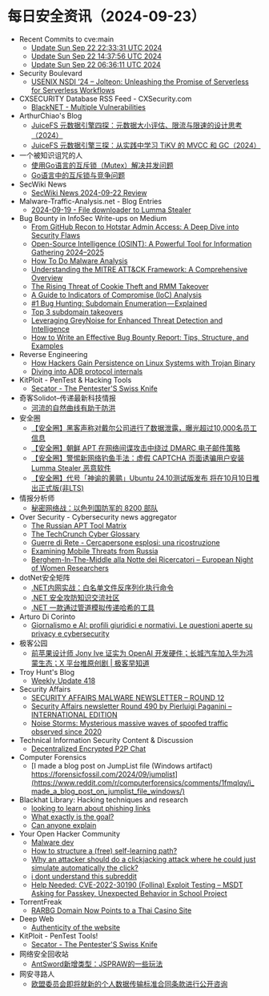 # 每日安全资讯（2024-09-23）

- Recent Commits to cve:main
  - [Update Sun Sep 22 22:33:31 UTC 2024](https://github.com/trickest/cve/commit/a4b77f4c6caf1f688e94b4a45c0924bc253a901f)
  - [Update Sun Sep 22 14:37:56 UTC 2024](https://github.com/trickest/cve/commit/5fa91465d3c85b01359c845fdb263a9bec62a557)
  - [Update Sun Sep 22 06:36:11 UTC 2024](https://github.com/trickest/cve/commit/376d72014dc4ef3dda22ce3864586b401d388ab5)
- Security Boulevard
  - [USENIX NSDI ’24 – Jolteon: Unleashing the Promise of Serverless for Serverless Workflows](https://securityboulevard.com/2024/09/usenix-nsdi-24-jolteon-unleashing-the-promise-of-serverless-for-serverless-workflows/)
- CXSECURITY Database RSS Feed - CXSecurity.com
  - [BlackNET - Multiple Vulnerabilities](https://cxsecurity.com/issue/WLB-2024090035)
- ArthurChiao's Blog
  - [JuiceFS 元数据引擎四探：元数据大小评估、限流与限速的设计思考（2024）](https://arthurchiao.github.io/blog/juicefs-metadata-deep-dive-4-zh/)
  - [JuiceFS 元数据引擎三探：从实践中学习 TiKV 的 MVCC 和 GC（2024）](https://arthurchiao.github.io/blog/juicefs-metadata-deep-dive-3-zh/)
- 一个被知识诅咒的人
  - [使用Go语言的互斥锁（Mutex）解决并发问题](https://blog.csdn.net/nokiaguy/article/details/142436697)
  - [Go语言中的互斥锁与竞争问题](https://blog.csdn.net/nokiaguy/article/details/142435018)
- SecWiki News
  - [SecWiki News 2024-09-22 Review](http://www.sec-wiki.com/?2024-09-22)
- Malware-Traffic-Analysis.net - Blog Entries
  - [2024-09-19 - File downloader to Lumma Stealer](https://www.malware-traffic-analysis.net/2024/09/19/index.html)
- Bug Bounty in InfoSec Write-ups on Medium
  - [From GitHub Recon to Hotstar Admin Access: A Deep Dive into Security Flaws](https://infosecwriteups.com/from-github-recon-to-hotstar-admin-access-a-deep-dive-into-security-flaws-2e4ae0ec937e?source=rss----7b722bfd1b8d--bug_bounty)
  - [Open-Source Intelligence (OSINT): A Powerful Tool for Information Gathering 2024–2025](https://infosecwriteups.com/open-source-intelligence-osint-a-powerful-tool-for-information-gathering-2024-2025-2b23d983b2b8?source=rss----7b722bfd1b8d--bug_bounty)
  - [How To Do Malware Analysis](https://infosecwriteups.com/how-to-do-malware-analysis-62bd1f8052bb?source=rss----7b722bfd1b8d--bug_bounty)
  - [Understanding the MITRE ATT&CK Framework: A Comprehensive Overview](https://infosecwriteups.com/understanding-the-mitre-att-ck-framework-a-comprehensive-overview-c1499d195da0?source=rss----7b722bfd1b8d--bug_bounty)
  - [The Rising Threat of Cookie Theft and RMM Takeover](https://infosecwriteups.com/the-rising-threat-of-cookie-theft-and-rmm-takeover-bafe0013ffc0?source=rss----7b722bfd1b8d--bug_bounty)
  - [A Guide to Indicators of Compromise (IoC) Analysis](https://infosecwriteups.com/a-guide-to-indicators-of-compromise-ioc-analysis-925708cbf8aa?source=rss----7b722bfd1b8d--bug_bounty)
  - [#1 Bug Hunting: Subdomain Enumeration — Explained](https://infosecwriteups.com/1-bug-hunting-subdomain-enumeration-explained-389e6fcb3f62?source=rss----7b722bfd1b8d--bug_bounty)
  - [Top 3 subdomain takeovers](https://infosecwriteups.com/top-3-subdomain-takeovers-ea51ecd911fd?source=rss----7b722bfd1b8d--bug_bounty)
  - [Leveraging GreyNoise for Enhanced Threat Detection and Intelligence](https://infosecwriteups.com/leveraging-greynoise-for-enhanced-threat-detection-and-intelligence-437aac815d38?source=rss----7b722bfd1b8d--bug_bounty)
  - [How to Write an Effective Bug Bounty Report: Tips, Structure, and Examples](https://infosecwriteups.com/how-to-write-an-effective-bug-bounty-report-tips-structure-and-examples-3248d81dd759?source=rss----7b722bfd1b8d--bug_bounty)
- Reverse Engineering
  - [How Hackers Gain Persistence on Linux Systems with Trojan Binary](https://www.reddit.com/r/ReverseEngineering/comments/1fn5plk/how_hackers_gain_persistence_on_linux_systems/)
  - [Diving into ADB protocol internals](https://www.reddit.com/r/ReverseEngineering/comments/1fmin78/diving_into_adb_protocol_internals/)
- KitPloit - PenTest &amp; Hacking Tools
  - [Secator - The Pentester'S Swiss Knife](http://www.kitploit.com/2024/09/secator-pentesters-swiss-knife.html)
- 奇客Solidot–传递最新科技情报
  - [河流的自然曲线有助于防洪](https://www.solidot.org/story?sid=79309)
- 安全圈
  - [【安全圈】黑客声称对戴尔公司进行了数据泄露，曝光超过10,000名员工信息](https://mp.weixin.qq.com/s?__biz=MzIzMzE4NDU1OQ==&mid=2652064597&idx=1&sn=b660f4bc1475f86930a2ea1dc89e683f&chksm=f36e6715c419ee0309ef48753b04421c6f6fe0e73e6820245171281b20d2f216648eac7e7c7d&scene=58&subscene=0#rd)
  - [【安全圈】朝鲜 APT 在网络间谍攻击中绕过 DMARC 电子邮件策略](https://mp.weixin.qq.com/s?__biz=MzIzMzE4NDU1OQ==&mid=2652064597&idx=2&sn=a3278f6d575dc09eb6874e7ec2d6bcdf&chksm=f36e6715c419ee0389ebda2affdd83addfd3cb93eaf29bb92ba15cb0fdb022e3ad9dbf4b2e59&scene=58&subscene=0#rd)
  - [【安全圈】警惕新网络钓鱼手法：虚假 CAPTCHA 页面诱骗用户安装 Lumma Stealer 恶意软件](https://mp.weixin.qq.com/s?__biz=MzIzMzE4NDU1OQ==&mid=2652064597&idx=3&sn=10396f2711c45e64515ea2d5aeb8b048&chksm=f36e6715c419ee03936d3da0cdb3d3a6f96afe8fdaa6173dcaf004c1dce37846a39fa14a1220&scene=58&subscene=0#rd)
  - [【安全圈】代号「神谕的黄鹂」Ubuntu 24.10测试版发布 将在10月10日推出正式版(非LTS)](https://mp.weixin.qq.com/s?__biz=MzIzMzE4NDU1OQ==&mid=2652064597&idx=4&sn=f37b2475fd9a6fa85f486098df940ec6&chksm=f36e6715c419ee03e661e1699d1e0942843e1294495386adfb91f728bfc61a1dfebe49070ddd&scene=58&subscene=0#rd)
- 情报分析师
  - [秘密网络战：以色列国防军的 8200 部队](https://mp.weixin.qq.com/s?__biz=MzA3Mjc1MTkwOA==&mid=2650555107&idx=1&sn=29574b11a0a822458528a3f7bf93dc6d&chksm=87116ca8b066e5bee19b0c04c01e9c5516a4b567d31c80c8ce1a8eb511a087d732da2e232d11&scene=58&subscene=0#rd)
- Over Security - Cybersecurity news aggregator
  - [The Russian APT Tool Matrix](https://blog.bushidotoken.net/2024/09/the-russian-apt-tool-matrix.html)
  - [The TechCrunch Cyber Glossary](https://techcrunch.com/2024/09/22/techcrunch-reference-guide-to-security-terminology/)
  - [Guerre di Rete - Cercapersone esplosi: una ricostruzione](https://guerredirete.substack.com/p/guerre-di-rete-cercapersone-esplosi)
  - [Examining Mobile Threats from Russia](https://blog.bushidotoken.net/2024/09/examining-mobile-threats-from-russia.html)
  - [Berghem-In-The-Middle alla Notte dei Ricercatori – European Night of Women Researchers](https://www.hacklabg.net/news/berghem-in-the-middle-alla-notte-dei-ricercatori-european-night-of-women-researchers/)
- dotNet安全矩阵
  - [.NET内网实战：白名单文件反序列化执行命令](https://mp.weixin.qq.com/s?__biz=MzUyOTc3NTQ5MA==&mid=2247495443&idx=1&sn=800a2199213b472937733ba58c1b1a2b&chksm=fa5941fecd2ec8e828d2defdfa0ff28920bb54b67698386488437c031f98b2770ad132ccff64&scene=58&subscene=0#rd)
  - [.NET 安全攻防知识交流社区](https://mp.weixin.qq.com/s?__biz=MzUyOTc3NTQ5MA==&mid=2247495443&idx=2&sn=17c0198662fba3c1bdd82fc05d68c72d&chksm=fa5941fecd2ec8e8ee6046ebc326ca85606e1e4b16f76add0aa35d1c50afc5d5d10dce6c2aac&scene=58&subscene=0#rd)
  - [.NET 一款通过管道模拟传递哈希的工具](https://mp.weixin.qq.com/s?__biz=MzUyOTc3NTQ5MA==&mid=2247495443&idx=3&sn=f144f32a6aefd425574a4604bd807b6c&chksm=fa5941fecd2ec8e8678ffaf68bfc0152b2b0665828abc12ed8c61bf0c86f479d097fcd4de155&scene=58&subscene=0#rd)
- Arturo Di Corinto
  - [Giornalismo e AI: profili giuridici e normativi. Le questioni aperte su privacy e cybersecurity](https://dicorinto.it/formazione/giornalismo-e-ai-profili-giuridici-e-normativi-le-questioni-aperte-su-privacy-e-cybersecurity/)
- 极客公园
  - [前苹果设计师 Jony Ive 证实为 OpenAI 开发硬件；长城汽车加入华为鸿蒙生态；X 平台推原创剧 | 极客早知道](https://mp.weixin.qq.com/s?__biz=MTMwNDMwODQ0MQ==&mid=2653055160&idx=1&sn=9c9841eac33ca5f3015812dbc56641f4&chksm=7e57150e49209c187351d8f93a46613b61733906dd0b487d7b9465f9dfad11499cb8bfa19a21&scene=58&subscene=0#rd)
- Troy Hunt's Blog
  - [Weekly Update 418](https://www.troyhunt.com/weekly-update-418/)
- Security Affairs
  - [SECURITY AFFAIRS MALWARE NEWSLETTER – ROUND 12](https://securityaffairs.com/168733/malware/security-affairs-malware-newsletter-round-12.html)
  - [Security Affairs newsletter Round 490 by Pierluigi Paganini – INTERNATIONAL EDITION](https://securityaffairs.com/168724/breaking-news/security-affairs-newsletter-round-490-by-pierluigi-paganini-international-edition.html)
  - [Noise Storms: Mysterious massive waves of spoofed traffic observed since 2020](https://securityaffairs.com/168710/breaking-news/noise-storms-mysterious-spoofed-traffic.html)
- Technical Information Security Content & Discussion
  - [Decentralized Encrypted P2P Chat](https://www.reddit.com/r/netsec/comments/1fmz7eb/decentralized_encrypted_p2p_chat/)
- Computer Forensics
  - [I made a blog post on JumpList file (Windows artifact) https://forensicfossil.com/2024/09/jumplist](https://www.reddit.com/r/computerforensics/comments/1fmqlqy/i_made_a_blog_post_on_jumplist_file_windows/)
- Blackhat Library: Hacking techniques and research
  - [looking to learn about phishing links](https://www.reddit.com/r/blackhat/comments/1fmw02c/looking_to_learn_about_phishing_links/)
  - [What exactly is the goal?](https://www.reddit.com/r/blackhat/comments/1fmnw3p/what_exactly_is_the_goal/)
  - [Can anyone explain](https://www.reddit.com/r/blackhat/comments/1fmm358/can_anyone_explain/)
- Your Open Hacker Community
  - [Malware dev](https://www.reddit.com/r/HowToHack/comments/1fn298p/malware_dev/)
  - [How to structure a (free) self-learning path?](https://www.reddit.com/r/HowToHack/comments/1fn3r8s/how_to_structure_a_free_selflearning_path/)
  - [Why an attacker should do a clickjacking attack where he could just simulate automatically the click?](https://www.reddit.com/r/HowToHack/comments/1fmxh5a/why_an_attacker_should_do_a_clickjacking_attack/)
  - [i dont understand this subreddit](https://www.reddit.com/r/HowToHack/comments/1fmxumd/i_dont_understand_this_subreddit/)
  - [Help Needed: CVE-2022-30190 (Follina) Exploit Testing – MSDT Asking for Passkey, Unexpected Behavior in School Project](https://www.reddit.com/r/HowToHack/comments/1fmjw7u/help_needed_cve202230190_follina_exploit_testing/)
- TorrentFreak
  - [RARBG Domain Now Points to a Thai Casino Site](https://torrentfreak.com/rarbg-domain-now-points-to-a-thai-casino-site-240922/)
- Deep Web
  - [Authenticity of the website](https://www.reddit.com/r/deepweb/comments/1fmn06u/authenticity_of_the_website/)
- KitPloit - PenTest Tools!
  - [Secator - The Pentester'S Swiss Knife](http://www.kitploit.com/2024/09/secator-pentesters-swiss-knife.html)
- 网络安全回收站
  - [AntSword新增类型：JSPRAW的一些玩法](https://mp.weixin.qq.com/s?__biz=Mzg2MTc1NDAxMA==&mid=2247484113&idx=1&sn=2c205128a494308b69e9ffe8ee15fa2e&chksm=ce130524f9648c32cd18293fce575f2b5d7dc7b8e817953a7991fae3010e469510afb95f0ec9&scene=58&subscene=0#rd)
- 网安寻路人
  - [欧盟委员会即将就新的个人数据传输标准合同条款进行公开咨询](https://mp.weixin.qq.com/s?__biz=MzIxODM0NDU4MQ==&mid=2247504494&idx=1&sn=0f9d772684f6f0f5b0d49e3865354aa1&chksm=97e96f84a09ee6925f86f2352f26d34aaf88750ead85151cff3e3a36268ce1e0525040ccecee&scene=58&subscene=0#rd)
